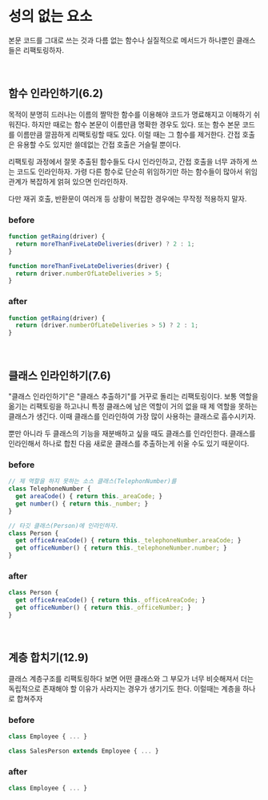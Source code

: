 # 성의 없는 요소

본문 코드를 그대로 쓰는 것과 다름 없는 함수나 실질적으로 메서드가 하나뿐인 클래스들은 리팩토링하자.

</br>

## 함수 인라인하기(6.2)
목적이 분명히 드러나는 이름의 짤막한 함수를 이용해야 코드가 명료해지고 이해하기 쉬워진다. 하지만 때로는 함수 본문이 이름만큼 명확한 경우도 있다. 또는 함수 본문 코드를 이름만큼 깔끔하게 리팩토링할 때도 있다. 이럴 때는 그 함수를 제거한다. 간접 호출은 유용할 수도 있지만 쓸데없는 간접 호출은 거슬릴 뿐이다.

리팩토링 과정에서 잘못 추출된 함수들도 다시 인라인하고, 간접 호출을 너무 과하게 쓰는 코드도 인라인하자. 가령 다른 함수로 단순히 위임하기만 하는 함수들이 많아서 위임관계가 복잡하게 얽혀 있으면 인라인하자. 

다만 재귀 호출, 반환문이 여러개 등 상황이 복잡한 경우에는 무작정 적용하지 말자. 
### before
```js
function getRaing(driver) {
  return moreThanFiveLateDeliveries(driver) ? 2 : 1;
}

function moreThanFiveLateDeliveries(driver) {
  return driver.numberOfLateDeliveries > 5;
}
```

### after
```js
function getRaing(driver) {
  return (driver.numberOfLateDeliveries > 5) ? 2 : 1;
}
```

</br>


## 클래스 인라인하기(7.6)
"클래스 인라인하기"은 "클래스 추출하기"를 거꾸로 돌리는 리팩토링이다. 보통 역할을 옮기는 리팩토링을 하고나니 특정 클래스에 남은 역할이 거의 없을 때 제 역할을 못하는 클래스가 생긴다. 이때 클래스를 인라인하여 가장 많이 사용하는 클래스로 흡수시키자.

뿐만 아니라 두 클래스의 기능을 재분배하고 싶을 때도 클래스를 인라인한다. 클래스를 인라인해서 하나로 합친 다음 새로운 클래스를 추출하는게 쉬울 수도 있기 때문이다.

### before
```js
// 제 역할을 하지 못하는 소스 클래스(TelephonNumber)를 
class TelephoneNumber {
  get areaCode() { return this._areaCode; }
  get number() { return this._number; }
}

// 타깃 클래스(Person)에 인라인하자.
class Person {
  get officeAreaCode() { return this._telephoneNumber.areaCode; }
  get officeNumber() { return this._telephoneNumber.number; }
}

```

### after
```js
class Person {
  get officeAreaCode() { return this._officeAreaCode; }
  get officeNumber() { return this._officeNumber; }
}
```

</br>

## 계층 합치기(12.9)

클래스 계층구조를 리팩토링하다 보면 어떤 클래스와 그 부모가 너무 비슷해져서 더는 독립적으로 존재해야 할 이유가 사라지는 경우가 생기기도 한다. 이럴때는 계층을 하나로 합쳐주자

### before
```js
class Employee { ... }

class SalesPerson extends Employee { ... }
```

### after
```js
class Employee { ... }
```